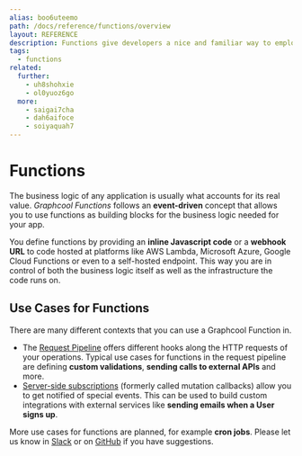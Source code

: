 ```yaml
---
alias: boo6uteemo
path: /docs/reference/functions/overview
layout: REFERENCE
description: Functions give developers a nice and familiar way to employ custom business logic.
tags:
  - functions
related:
  further:
    - uh8shohxie
    - ol0yuoz6go
  more:
    - saigai7cha
    - dah6aifoce
    - soiyaquah7
---
```


# Functions

The business logic of any application is usually what accounts for its real value.
*Graphcool Functions* follows an **event-driven** concept that allows you to use functions as building blocks for the business logic needed for your app.

You define functions by providing an **inline Javascript code** or a **webhook URL** to code hosted at platforms like AWS Lambda, Microsoft Azure, Google Cloud Functions or even to a self-hosted endpoint. This way you are in control of both the business logic itself as well as the infrastructure the code runs on.

## Use Cases for Functions

There are many different contexts that you can use a Graphcool Function in.

* The [Request Pipeline]() offers different hooks along the HTTP requests of your operations. Typical use cases for functions in the request pipeline are defining **custom validations**, **sending calls to external APIs** and more.
* [Server-side subscriptions]() (formerly called mutation callbacks) allow you to get notified of special events. This can be used to build custom integrations with external services like **sending emails when a User signs up**.

More use cases for functions are planned, for example **cron jobs**. Please let us know in [Slack](https://slack.graph.cool) or on [GitHub](https://github.com/graphcool/feature-requests/issues?q=is%3Aissue+is%3Aopen+label%3Aarea%2Ffunctions) if you have suggestions.
